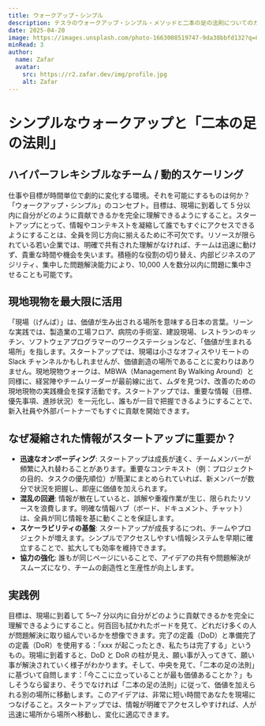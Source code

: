 ```yaml
---
title: ウォークアップ・シンプル
description: テスラのウォークアップ・シンプル・メソッドと二本の足の法則についてのガイド
date: 2025-04-20
image: https://images.unsplash.com/photo-1663008519747-9da38bbfd132?q=80&w=600&auto=format&fit=crop&ixlib=rb-4.1.0&ixid=M3wxMjA3fDB8MHxwaG90by1wYWdlfHx8fGVufDB8fHx8fA%3D%3D
minRead: 3
author:
  name: Zafar
  avatar:
    src: https://r2.zafar.dev/img/profile.jpg
    alt: Zafar
---
```


# シンプルなウォークアップと「二本の足の法則」

## ハイパーフレキシブルなチーム / 動的スケーリング

仕事や目標が時間単位で劇的に変化する環境。それを可能にするものは何か？「ウォークアップ・シンプル」のコンセプト。目標は、現場に到着して 5 分以内に自分がどのように貢献できるかを完全に理解できるようにすること。スタートアップにとって、情報やコンテキストを凝縮して誰でもすぐにアクセスできるようにすることは、全員を同じ方向に揃えるために不可欠です。リソースが限られている若い企業では、明確で共有された理解がなければ、チームは迅速に動けず、貴重な時間や機会を失います。積極的な役割の切り替え、内部ビジネスのアジリティ、集中した問題解決能力により、10,000 人を数分以内に問題に集中させることも可能です。

## 現地現物を最大限に活用

「現場（げんば）」は、価値が生み出される場所を意味する日本の言葉。リーンな実践では、製造業の工場フロア、病院の手術室、建設現場、レストランのキッチン、ソフトウェアプログラマーのワークステーションなど、「価値が生まれる場所」を指します。スタートアップでは、現場は小さなオフィスやリモートの Slack チャンネルかもしれませんが、価値創造の場所であることに変わりはありません。現地現物ウォークは、MBWA（Management By Walking Around）と同様に、経営陣やチームリーダーが最前線に出て、ムダを見つけ、改善のための現地現物の実践機会を探す活動です。スタートアップでは、重要な情報（目標、優先事項、進捗状況）を一元化し、誰もが一目で把握できるようにすることで、新入社員や外部パートナーでもすぐに貢献を開始できます。

## なぜ凝縮された情報がスタートアップに重要か？

- **迅速なオンボーディング**: スタートアップは成長が速く、チームメンバーが頻繁に入れ替わることがあります。重要なコンテキスト（例：プロジェクトの目的、タスクの優先順位）が簡潔にまとめられていれば、新メンバーが数分で状況を把握し、即座に価値を加えられます。
- **混乱の回避**: 情報が散在していると、誤解や重複作業が生じ、限られたリソースを浪費します。明確な情報ハブ（ボード、ドキュメント、チャット）は、全員が同じ情報を基に動くことを保証します。
- **スケーラビリティの基盤**: スタートアップが成長するにつれ、チームやプロジェクトが増えます。シンプルでアクセスしやすい情報システムを早期に確立することで、拡大しても効率を維持できます。
- **協力の強化**: 誰もが同じページにいることで、アイデアの共有や問題解決がスムーズになり、チームの創造性と生産性が向上します。

## 実践例

目標は、現場に到着して 5〜7 分以内に自分がどのように貢献できるかを完全に理解できるようにすること。何百回も拭かれたボードを見て、どれだけ多くの人が問題解決に取り組んでいるかを想像できます。完了の定義（DoD）と準備完了の定義（DoR）を使用する：「xxx が起こったとき、私たちは完了する」というもの。現場に到着すると、DoD と DoR の柱が見え、願い事が入ってきて、願い事が解決されていく様子がわかります。そして、中央を見て、「二本の足の法則」に基づいて自問します：「今ここに立っていることが最も価値あることか？」もしそうなら留まり、そうでなければ「二本の足の法則」に従って、価値を加えられる別の場所に移動します。このアイデアは、非常に短い時間であなたを現場につなげること。スタートアップでは、情報が明確でアクセスしやすければ、人が迅速に場所から場所へ移動し、変化に適応できます。